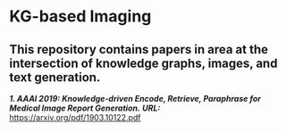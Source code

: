 # KG-based Imaging 

## This repository contains papers in area at the intersection of knowledge graphs, images, and text generation. 

***1. AAAI 2019: Knowledge-driven Encode, Retrieve, Paraphrase for Medical Image Report Generation.***
***URL:*** https://arxiv.org/pdf/1903.10122.pdf
